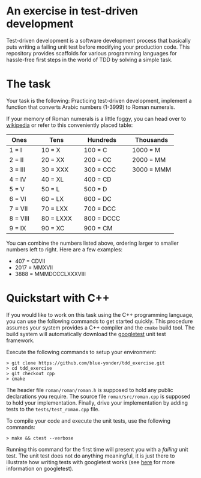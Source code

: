 # An exercise in test-driven development

Test-driven development is a software development process that
basically puts writing a failing unit test before modifying your
production code. This repository provides scaffolds for various
programming languages for hassle-free first steps in the world
of TDD by solving a simple task.

# The task

Your task is the following: Practicing test-driven development,
implement a function that converts Arabic numbers (1-3999) to
Roman numerals.

If your memory of Roman numerals is a little foggy, you can head over
to [wikipedia](https://en.wikipedia.org/wiki/Roman_numerals)
or refer to this conveniently placed table:

| Ones     |   | Tens      |   | Hundreds   |   | Thousands  |
|----------|---|-----------|---|------------|---|------------|
| 1 = I    |   | 10 = X    |   | 100 = C    |   | 1000 = M   |
| 2 = II   |   | 20 = XX   |   | 200 = CC   |   | 2000 = MM  |
| 3 = III  |   | 30 = XXX  |   | 300 = CCC  |   | 3000 = MMM |
| 4 = IV   |   | 40 = XL   |   | 400 = CD   |   |            |
| 5 = V    |   | 50 = L    |   | 500 = D    |   |            |
| 6 = VI   |   | 60 = LX   |   | 600 = DC   |   |            |
| 7 = VII  |   | 70 = LXX  |   | 700 = DCC  |   |            |
| 8 = VIII |   | 80 = LXXX |   | 800 = DCCC |   |            |
| 9 = IX   |   | 90 = XC   |   | 900 = CM   |   |            |

You can combine the numbers listed above, ordering larger to smaller
numbers left to right. Here are a few examples:

*   407 = CDVII
*   2017 = MMXVII
*   3888 = MMMDCCCLXXXVIII


# Quickstart with C++

If you would like to work on this task using the C++ programming language,
you can use the following commands to get started quickly.
This procedure assumes your system provides a C++ compiler and the `cmake`
build tool. The build system will automatically download the 
[googletest](https://github.com/google/googletest) unit test framework.

Execute the following commands to setup your environment:

```
> git clone https://github.com/blue-yonder/tdd_exercise.git
> cd tdd_exercise
> git checkout cpp
> cmake
```

The header file `roman/roman/roman.h` is supposed to hold any public
declarations you require. The source file `roman/src/roman.cpp` is supposed
to hold your implementation. Finally, drive your implementation by adding
tests to the `tests/test_roman.cpp` file.

To compile your code and execute the unit tests, use the following commands:

```
> make && ctest --verbose
```

Running this command for the first time will present you with a _failing_ unit
test. The unit test does not do anything meaningful, it is just there to
illustrate how writing tests with googletest works (see
[here](https://github.com/google/googletest/blob/master/googletest/docs/Primer.md#basic-assertions) 
for more information on googletest).
